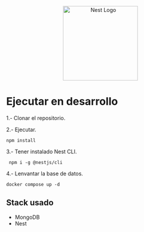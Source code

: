 <p align="center">
  <a href="http://nestjs.com/" target="blank"><img src="https://nestjs.com/img/logo-small.svg" width="200" alt="Nest Logo" /></a>
</p>

# Ejecutar en desarrollo
1.- Clonar el repositorio.

2.- Ejecutar.
 ```
 npm install
 ```

3.- Tener instalado Nest CLI.
```
 npm i -g @nestjs/cli
```

4.- Lenvantar la base de datos.
```
docker compose up -d
```

## Stack usado
* MongoDB
* Nest
